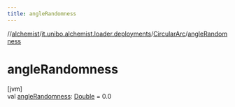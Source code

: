 ```yaml
---
title: angleRandomness
---
```

//[alchemist](../../../index.html)/[it.unibo.alchemist.loader.deployments](../index.html)/[CircularArc](index.html)/[angleRandomness](angle-randomness.html)



# angleRandomness



[jvm]\
val [angleRandomness](angle-randomness.html): [Double](https://kotlinlang.org/api/latest/jvm/stdlib/kotlin/-double/index.html) = 0.0




